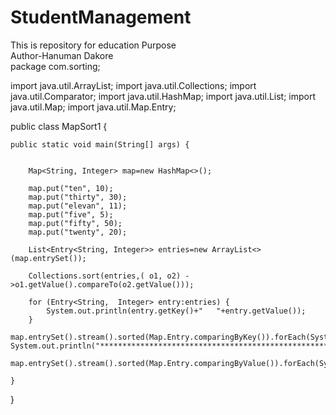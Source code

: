 # StudentManagement
This is repository for education Purpose
<br>
Author-Hanuman Dakore
<br>
package com.sorting;

import java.util.ArrayList;
import java.util.Collections;
import java.util.Comparator;
import java.util.HashMap;
import java.util.List;
import java.util.Map;
import java.util.Map.Entry;

public class MapSort1 {

	
	
	public static void main(String[] args) {
		
		
		Map<String, Integer> map=new HashMap<>();
		
		map.put("ten", 10);
		map.put("thirty", 30);
		map.put("elevan", 11);
		map.put("five", 5);
		map.put("fifty", 50);
		map.put("twenty", 20);
		
		List<Entry<String, Integer>> entries=new ArrayList<>(map.entrySet());
		
		Collections.sort(entries,( o1, o2) ->o1.getValue().compareTo(o2.getValue()));
		
		for (Entry<String,  Integer> entry:entries) {
			System.out.println(entry.getKey()+"   "+entry.getValue());
		}
		
	map.entrySet().stream().sorted(Map.Entry.comparingByKey()).forEach(System.out::println);
	System.out.println("******************************************************************");

	map.entrySet().stream().sorted(Map.Entry.comparingByValue()).forEach(System.out::println);
		
	}
}

